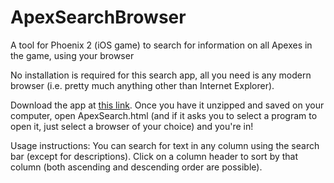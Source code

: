 # ApexSearchBrowser
A tool for Phoenix 2 (iOS game) to search for information on all Apexes in the game, using your browser

No installation is required for this search app, all you need is any modern browser (i.e. pretty much anything other than Internet Explorer).

Download the app at [this link](https://github.com/Elegater/ApexSearchBrowser/archive/v0.1.zip).
Once you have it unzipped and saved on your computer, open ApexSearch.html (and if it asks you to select a program to open it, just select a browser of your choice) and you're in!

Usage instructions:
You can search for text in any column using the search bar (except for descriptions). Click on a column header to sort by that column (both ascending and descending order are possible).
